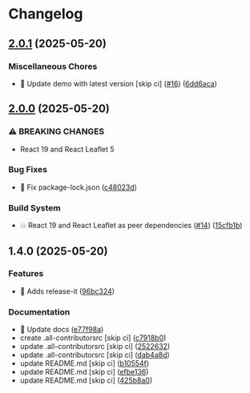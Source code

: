 # Changelog

## [2.0.1](https://github.com/AlejandroRM-DEV/leaflet-editable-hook/compare/2.0.0...2.0.1) (2025-05-20)

### Miscellaneous Chores

* :clown_face: Update demo with latest version [skip ci] ([#16](https://github.com/AlejandroRM-DEV/leaflet-editable-hook/issues/16)) ([6dd6aca](https://github.com/AlejandroRM-DEV/leaflet-editable-hook/commit/6dd6aca99064991d0d9834ff9180a7e80743b4b9))

## [2.0.0](https://github.com/AlejandroRM-DEV/leaflet-editable-hook/compare/1.4.0...2.0.0) (2025-05-20)

### ⚠ BREAKING CHANGES

* React 19 and React Leaflet 5

### Bug Fixes

* :green_heart: Fix package-lock.json ([c48023d](https://github.com/AlejandroRM-DEV/leaflet-editable-hook/commit/c48023d92f549348a7bfaf7defd026828e97caad))

### Build System

* :boom: React 19 and React Leaflet as peer dependencies ([#14](https://github.com/AlejandroRM-DEV/leaflet-editable-hook/issues/14)) ([15cfb1b](https://github.com/AlejandroRM-DEV/leaflet-editable-hook/commit/15cfb1b39a0015f2ad11b0b4a4edb2cecdaeeb0d))

## 1.4.0 (2025-05-20)

### Features

* :bookmark: Adds release-it ([96bc324](https://github.com/AlejandroRM-DEV/leaflet-editable-hook/commit/96bc32404103109951619cfc628871c061c00b77))

### Documentation

* :memo: Update docs ([e77f98a](https://github.com/AlejandroRM-DEV/leaflet-editable-hook/commit/e77f98a66f4161e7b7af3b2e0d65401d66e8a89b))
* create .all-contributorsrc [skip ci] ([c7918b0](https://github.com/AlejandroRM-DEV/leaflet-editable-hook/commit/c7918b02c6b65aef5500e1f46dfbe582d7b152c9))
* update .all-contributorsrc [skip ci] ([2522632](https://github.com/AlejandroRM-DEV/leaflet-editable-hook/commit/2522632cd4f242a77cad482184d721053d46ed30))
* update .all-contributorsrc [skip ci] ([dab4a8d](https://github.com/AlejandroRM-DEV/leaflet-editable-hook/commit/dab4a8dd4f89c126a37ace63da5c28956b654d77))
* update README.md [skip ci] ([b10554f](https://github.com/AlejandroRM-DEV/leaflet-editable-hook/commit/b10554f9dc9baea6aa2410ca853e0b2a43ce64a9))
* update README.md [skip ci] ([efbe136](https://github.com/AlejandroRM-DEV/leaflet-editable-hook/commit/efbe13685476868ecda5677a2079909276605e9e))
* update README.md [skip ci] ([425b8a0](https://github.com/AlejandroRM-DEV/leaflet-editable-hook/commit/425b8a0d5bc71c70203e3b0f683b3049d864c317))
